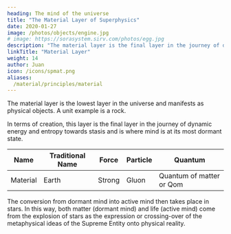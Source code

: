 ```yaml
---
heading: The mind of the universe
title: "The Material Layer of Superphysics"
date: 2020-01-27
image: /photos/objects/engine.jpg
# image: https://sorasystem.sirv.com/photos/egg.jpg
description: "The material layer is the final layer in the journey of dynamic energy and entropy towards stasis"
linkTitle: "Material Layer"
weight: 14
author: Juan
icon: /icons/spmat.png
aliases:
  /material/principles/material
---
```



The material layer is the lowest layer in the universe and manifests as physical objects. A unit example is a rock.<!-- It solid holds crosses existence and covers up pre-existence. You can think of it as the mind of Brahma or the RAM of a computer that generates its own virtual reality. -->

In terms of creation, this layer is the final layer in the journey of dynamic energy and entropy towards stasis and is where mind is at its most dormant state.

Name | Traditional Name | Force | Particle | Quantum
--- | --- | --- | --- | ---
Material | Earth | Strong | Gluon | Quantum of matter or Qom


The conversion from dormant mind into active mind then takes place in stars. In this way, both matter (dormant mind) and life (active mind) come from the explosion of stars as the expression or crossing-over of the metaphysical ideas of the Supreme Entity onto physical reality. 
